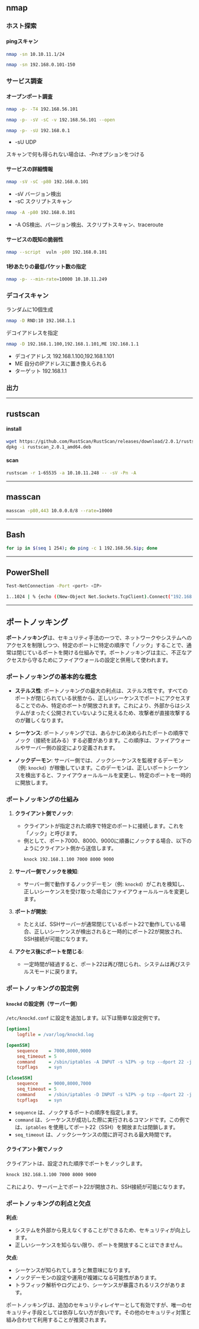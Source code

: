 ## nmap
### ホスト探索
#### pingスキャン
```bash
nmap -sn 10.10.11.1/24
```
```bash
nmap -sn 192.168.0.101-150
```
### サービス調査
#### オープンポート調査
```bash
nmap -p- -T4 192.168.56.101
```
```bash
nmap -p- -sV -sC -v 192.168.56.101 --open
```
```bash
nmap -p- -sU 192.168.0.1
```
- -sU UDP

スキャンで何も得られない場合は、-Pnオプションをつける

#### サービスの詳細情報
```bash
nmap -sV -sC -p80 192.168.0.101
```
- -sV バージョン検出 
- -sC スクリプトスキャン
  
```bash
nmap -A -p80 192.168.0.101
```
- -A OS検出、バージョン検出、スクリプトスキャン、traceroute
#### サービスの既知の脆弱性
```bash
nmap --script  vuln -p80 192.168.0.101
```
#### 1秒あたりの最低パケット数の指定
```bash
nmap -p- --min-rate=10000 10.10.11.249
```
### デコイスキャン
ランダムに10個生成
```bash
nmap -D RND:10 192.168.1.1
```
デコイアドレスを指定
```bash
nmap -D 192.168.1.100,192.168.1.101,ME 192.168.1.1
```
- デコイアドレス 192.168.1.100,192.168.1.101
- ME 自分のIPアドレスに置き換えられる
- ターゲット 192.168.1.1

### 出力


---
## rustscan
#### install
```bash
wget https://github.com/RustScan/RustScan/releases/download/2.0.1/rustscan_2.0.1_amd64.deb
dpkg -i rustscan_2.0.1_amd64.deb
```
#### scan
```bash
rustscan -r 1-65535 -a 10.10.11.248 -- -sV -Pn -A
```
---
## masscan
```bash
masscan -p80,443 10.0.0.0/8 --rate=10000
```
---
## Bash
```bash
for ip in $(seq 1 254); do ping -c 1 192.168.56.$ip; done
```
---
## PowerShell
```bash
Test-NetConnection -Port <port> <IP>   
```
```bash
1..1024 | % {echo ((New-Object Net.Sockets.TcpClient).Connect("192.168..0.1", $_)) "TCP port $_ is open"} 2>$null
```
---

## ポートノッキング
**ポートノッキング**は、セキュリティ手法の一つで、ネットワークやシステムへのアクセスを制限しつつ、特定のポートに特定の順序で「ノック」することで、通常は閉じているポートを開ける仕組みです。ポートノッキングは主に、不正なアクセスから守るためにファイアウォールの設定と併用して使われます。

### ポートノッキングの基本的な概念

- **ステルス性**: ポートノッキングの最大の利点は、ステルス性です。すべてのポートが閉じられている状態から、正しいシーケンスでポートにアクセスすることでのみ、特定のポートが開放されます。これにより、外部からはシステムがまったく公開されていないように見えるため、攻撃者が直接攻撃するのが難しくなります。

- **シーケンス**: ポートノッキングでは、あらかじめ決められたポートの順序でノック（接続を試みる）する必要があります。この順序は、ファイアウォールやサーバー側の設定により定義されます。

- **ノックデーモン**: サーバー側では、ノックシーケンスを監視するデーモン（例: `knockd`）が稼働しています。このデーモンは、正しいポートシーケンスを検出すると、ファイアウォールルールを変更し、特定のポートを一時的に開放します。

### ポートノッキングの仕組み

1. **クライアント側でノック**:
   - クライアントが指定された順序で特定のポートに接続します。これを「ノック」と呼びます。
   - 例として、ポート7000、8000、9000に順番にノックする場合、以下のようにクライアント側から送信します。
     ```bash
     knock 192.168.1.100 7000 8000 9000
     ```

2. **サーバー側でノックを検知**:
   - サーバー側で動作するノックデーモン（例: `knockd`）がこれを検知し、正しいシーケンスを受け取った場合にファイアウォールルールを変更します。

3. **ポートが開放**:
   - たとえば、SSHサーバーが通常閉じているポート22で動作している場合、正しいシーケンスが検出されると一時的にポート22が開放され、SSH接続が可能になります。

4. **アクセス後にポートを閉じる**:
   - 一定時間が経過すると、ポート22は再び閉じられ、システムは再びステルスモードに戻ります。

### ポートノッキングの設定例

#### `knockd` の設定例（サーバー側）

`/etc/knockd.conf` に設定を追加します。以下は簡単な設定例です。

```ini
[options]
    logfile = /var/log/knockd.log

[openSSH]
    sequence    = 7000,8000,9000
    seq_timeout = 5
    command     = /sbin/iptables -A INPUT -s %IP% -p tcp --dport 22 -j ACCEPT
    tcpflags    = syn

[closeSSH]
    sequence    = 9000,8000,7000
    seq_timeout = 5
    command     = /sbin/iptables -D INPUT -s %IP% -p tcp --dport 22 -j ACCEPT
    tcpflags    = syn
```

- `sequence` は、ノックするポートの順序を指定します。
- `command` は、シーケンスが成功した際に実行されるコマンドです。この例では、`iptables` を使用してポート22（SSH）を開放または閉鎖します。
- `seq_timeout` は、ノックシーケンスの間に許可される最大時間です。

#### クライアント側でノック

クライアントは、設定された順序でポートをノックします。

```bash
knock 192.168.1.100 7000 8000 9000
```

これにより、サーバー上でポート22が開放され、SSH接続が可能になります。

### ポートノッキングの利点と欠点

**利点**:
- システムを外部から見えなくすることができるため、セキュリティが向上します。
- 正しいシーケンスを知らない限り、ポートを開放することはできません。

**欠点**:
- シーケンスが知られてしまうと無意味になります。
- ノックデーモンの設定や運用が複雑になる可能性があります。
- トラフィック解析やログにより、シーケンスが暴露されるリスクがあります。

ポートノッキングは、追加のセキュリティレイヤーとして有効ですが、唯一のセキュリティ手段としては依存しない方が良いです。その他のセキュリティ対策と組み合わせて利用することが推奨されます。



